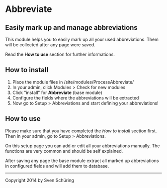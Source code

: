 # Abbreviate

## Easily mark up and manage abbreviations

This module helps you to easily mark up all your used abbreviations.
Them will be collected after any page were saved.

Read the **How to use** section for further informations.

## How to install

1. Place the module files in /site/modules/ProcessAbbreviate/
2. In your admin, click Modules > Check for new modules
3. Click "install" for **Abbreviate** (base module)
4. Configure the fields where the abbreviations will be extracted
5. Now go to Setup > Abbreviations and start defining your abbreviations!

## How to use

Please make sure that you have completed the *How to install* section first. Then in your admin, go to Setup > Abbreviations.

On this setup page you can add or edit all your abbreviations manually. The functions are very common and should be self explained.

After saving any page the base module extract all marked up abbreviations in configured fields and will add them to database.

------
Copyright 2014 by Sven Schüring
